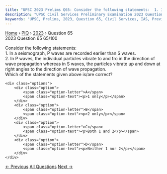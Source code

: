 ```yaml
---
title: "UPSC 2023 Prelims Q65: Consider the following statements:  1. In a seismograph, P w..."
description: "UPSC Civil Services Preliminary Examination 2023 Question 65 with options and answer"
keywords: "UPSC, Prelims, 2023, Question 65, Civil Services, IAS, Previous Year Questions"
---
```


<nav class="breadcrumb">
    <a href="../../">Home</a>
    <span>›</span>
    <a href="../">PIQ</a>
    <span>›</span>
    <a href="./">2023</a>
    <span>›</span>
    <span>Question 65</span>
</nav>

<div class="question-header">
    <div class="question-meta">
        <span class="year-badge">2023</span>
        <span class="question-number">Question 65</span>
        <span class="progress">65/100</span>
    </div>
    <div class="progress-bar">
        <div class="progress-fill" style="width: 65.0%"></div>
    </div>
</div>

<div class="question-content">
    <div class="question-text">
        <p>Consider the following statements: <br />
1. In a seismograph, P waves are recorded earlier than S waves. <br />
2. In P waves, the individual particles vibrate to and fro in the direction of wave propagation whereas in S waves, the particles vibrate up and down at right angles to the direction of wave propagation. <br />
Which of the statements given above is/are correct?</p>
    </div>
    
    <div class="options">
        <div class="option">
            <span class="option-letter">A</span>
            <span class="option-text"><p>1 only</p></span>
        </div>
        <div class="option">
            <span class="option-letter">B</span>
            <span class="option-text"><p>2 only</p></span>
        </div>
        <div class="option">
            <span class="option-letter">C</span>
            <span class="option-text"><p>Both 1 and 2</p></span>
        </div>
        <div class="option">
            <span class="option-letter">D</span>
            <span class="option-text"><p>Neither 1 nor 2</p></span>
        </div>
    </div>
</div>

<div class="question-nav">
    <a href="../q064-consider-the-following-statements-statement-i-the/" class="nav-btn prev">← Previous</a>
    <a href="../" class="nav-btn center">All Questions</a>
    <a href="../q066-with-reference-to-coal-based-thermal-power-plants/" class="nav-btn next">Next →</a>
</div>
